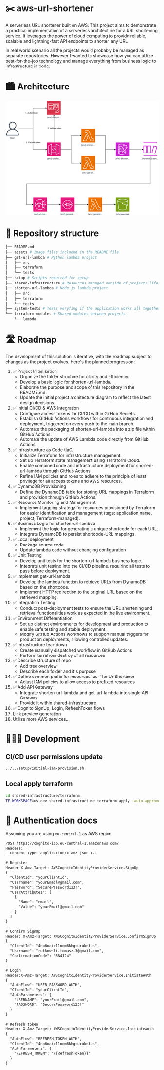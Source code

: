 # ✂️ aws-url-shortener

A serverless URL shortener built on AWS. This project aims to demonstrate a practical implementation of a serverless architecture for a URL shortening service. It leverages the power of cloud computing to provide reliable, scalable and lightning-fast API endpoints to shorten any URL.

In real world scenario all the projects would probably be managed as separate repositories. However I wanted to showcase how you can utilize best-for-the-job technology and manage everything from business logic to infrastructure in code.

# 🏙️ Architecture

![Architecture Diagram](assets/link-shortener.phase4.drawio.svg)

# 🌳 Repository structure

```sh
├── README.md
├── assets # Image files included in the README file
├── get-url-lambda # Python lambda project
│   ├── src
│   ├── terraform
│   └── tests
├── setup # Scripts required for setup
├── shared-infrastructure # Resources managed outside of projects life-cycle
├── shorten-url-lambda # Node.js lambda project
│   ├── src
│   ├── terraform
│   └── tests
├── system-tests # Tests veryfing if the application works all together
└── terraform-modules # Shared modules between projects
    └── lambda
```

# 🛣️ Roadmap

The development of this solution is iterative, with the roadmap subject to changes as the project evolves. Here's the planned progression:

1. ✅ Project Initialization
    - Organize the folder structure for clarity and efficiency.
    - Develop a basic logic for shorten-url-lambda.
    - Elaborate the purpose and scope of this repository in the README.md.
    - Update the initial project architecture diagram to reflect the latest design decisions.
2. ✅ Initial CI/CD & AWS Integration
    - Configure access tokens for CI/CD within GitHub Secrets.
    - Establish GitHub Actions workflows for continuous integration and deployment, triggered on every push to the main branch.
    - Automate the packaging of shorten-url-lambda into a zip file within GitHub Actions.
    - Automate the update of AWS Lambda code directly from GitHub Actions.
3. ✅ Infrastructure as Code (IaC)
    - Initialize Terraform for infrastructure management.
    - Set up Terraform state management using Terraform Cloud.
    - Enable combined code and infrastructure deployment for shorten-url-lambda through GitHub Actions.
    - Refine IAM policies and roles to adhere to the principle of least privilege for all access tokens and AWS resources.
4. ✅ DynamoDB Provisioning
    - Define the DynamoDB table for storing URL mappings in Terraform and provision through GitHub Actions.
5. ✅ Resource Monitoring and Management
    - Implement tagging strategy for resources provisioned by Terraform for easier identification and management (tags: application name, project, Terraform-managed).
6. ✅ Business Logic for shorten-url-lambda
    - Implement the logic for generating a unique shortcode for each URL.
    - Integrate DynamoDB to persist shortcode-URL mappings.
7. ✅ Local deployment
    - Package source code
    - Update lambda code without changing configuration
8. ✅ Unit Testing
    - Develop unit tests for the shorten-url-lambda business logic.
    - Integrate unit testing into the CI/CD pipeline, requiring all tests to pass before deployment.
9. ✅ Implement get-url-lambda
    - Develop the lambda function to retrieve URLs from DynamoDB based on the shortcode.
    - Implement HTTP redirection to the original URL based on the retrieved mapping.
10. ✅ Integration Testing
    - Conduct post-deployment tests to ensure the URL shortening and retrieval functionalities work as expected in the live environment.
11. ✅ Environment Differentiation
    - Set up distinct environments for development and production to enable safe testing and stable deployment.
    - Modify GitHub Actions workflows to support manual triggers for production deployments, allowing controlled updates.
12. ✅ Infrastructure tear-down
    - Create manually dispatched workflow in GitHub Actions
    - Perform terrafrom destroy of all resources
13. ✅ Describe structure of repo
    - Add tree overview
    - Describe each folder and it's purpose
14. ✅ Define common prefix for resources 'us-' for UrlShortener
    - Adjust IAM policies to allow access to prefixed resources
15. ✅ Add API Gateway
    - Integrate shorten-url-lambda and get-url-lambda into single API Gateway
    - Provide it within shared-infrastructure
16. ✅ Cognito SignUp, Login, RefreshToken flows
17. Link preview generation
17. Utilize more AWS services...

# 👨🏻‍💻 Development

## CI/CD user permissions update
```sh
../../setup/initial-iam-provision.sh 
```

## Local apply terraform

```sh
cd shared-infrastructure/terraform 
TF_WORKSPACE=us-dev-shared-infrastructure terraform apply -auto-approve
```

# 🔐 Authentication docs

Assuming you are using `eu-central-1` as AWS region

```
POST https://cognito-idp.eu-central-1.amazonaws.com/
Headers:
- Content-Type: application/x-amz-json-1.1

# Register
Header X-Amz-Target: AWSCognitoIdentityProviderService.SignUp
{
  "ClientId": "yourClientId",
  "Username": "yourEmail@gmail.com",
  "Password": "SecurePassword123!",
  "UserAttributes": [
    {
      "Name": "email",
      "Value": "yourEmail@gmail.com"
    }
  ]
}

# Confirm SignUp
Header: X-Amz-Target: AWSCognitoIdentityProviderService.ConfirmSignUp
{
  "ClientId": "4np6oaiu11oom6khgturukdfus",
  "Username": "rutkowski.tomasz.3@gmail.com",
  "ConfirmationCode": "684124"
}

# Login
Header:X-Amz-Target: AWSCognitoIdentityProviderService.InitiateAuth
{
  "AuthFlow": "USER_PASSWORD_AUTH",
  "ClientId": "yourClientId",
  "AuthParameters": {
    "USERNAME": "yourEmail@gmail.com",
    "PASSWORD": "SecurePassword123!"
  }
}

# Refresh token
Header: X-Amz-Target: AWSCognitoIdentityProviderService.InitiateAuth
{
  "AuthFlow": "REFRESH_TOKEN_AUTH",
  "ClientId": "4np6oaiu11oom6khgturukdfus",
  "AuthParameters": {
    "REFRESH_TOKEN": "{{RefreshToken}}"
  }
}
```